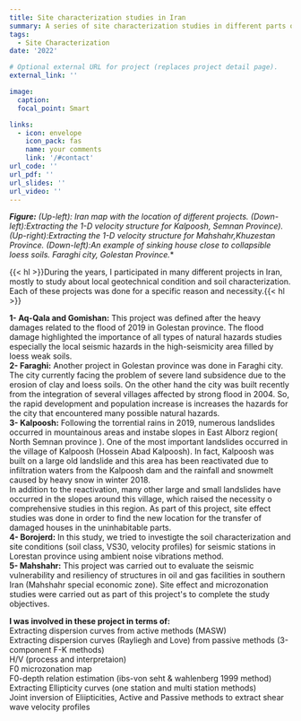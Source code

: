 ```yaml
---
title: Site characterization studies in Iran
summary: A series of site characterization studies in different parts of Iran
tags:
  - Site Characterization
date: '2022'

# Optional external URL for project (replaces project detail page).
external_link: ''

image:
  caption: 
  focal_point: Smart

links:
  - icon: envelope
    icon_pack: fas
    name: your comments
    link: '/#contact'
url_code: ''
url_pdf: ''
url_slides: ''
url_video: ''
---
```

**_Figure:_** _(Up-left): Iran map with the location of different projects. (Down-left):Extracting the 1-D velocity structure for Kalpoosh, Semnan Province). (Up-right):Extracting the 1-D velocity structure for Mahshahr,Khuzestan Province. (Down-left):An example of sinking house close to collapsible loess soils. Faraghi city, Golestan Province._*

{{< hl >}}During the years, I participated in many different projects in Iran, mostly to study about local geotechnical condition and soil characterization. Each of these projects was done for a specific reason and necessity.{{< hl >}}


**1- Aq-Qala and Gomishan:** This project was defined after the heavy damages related to the flood of 2019 in Golestan province. The flood damage highlighted the importance of all types of natural hazards studies especially the local seismic hazards in the high-seismicity area filled by loess weak soils.<br />
**2- Faraghi:** Another project in Golestan province was done in Faraghi city. The city currently facing the problem of severe land subsidence due to the erosion of clay and loess soils. On the other hand the city was built recently from the integration of several villages affected by strong flood in 2004. So, the rapid development and population increase is increases the hazards for the city that encountered many possible natural hazards.<br />
**3- Kalpoosh:** Following the torrential rains in 2019, numerous landslides occurred in mountainous areas and instabe slopes in East Alborz region( North Semnan province ). One of the most important landslides occurred in the village of Kalpoosh (Hossein Abad Kalpoosh). In fact, Kalpoosh was built on a large old landslide and this area has been reactivated due to infiltration waters from the Kalpoosh dam and the rainfall and snowmelt caused by heavy snow in winter 2018.<br /> In addition to the reactivation, many other large and small landslides have occurred in the slopes around this village, which raised the necessity o comprehensive studies in this region. As part of this project, site effect studies was done in order to find the new location for the transfer of damaged houses in the uninhabitable parts.<br />
**4- Borojerd:** In this study, we tried to investigte the soil characterization and site conditions (soil class, VS30, velocity profiles) for seismic stations in Lorestan province using ambient noise vibrations method.<br />
**5- Mahshahr:** This project was carried out to evaluate  the seismic vulnerability and resiliency of structures in oil and gas facilities in southern Iran (Mahshahr special economic zone). Site effect and microzonation studies were carried out as part of this project's to complete the study objectives.<br />

**I was involved in these project in terms of:<br />**
Extracting dispersion curves from active methods (MASW)<br />
Extracting dispersion curves (Rayliegh and Love) from passive methods (3-component F-K methods)<br />
H/V (process and interpretaion)<br />
F0 microzonation map <br />
F0-depth relation estimation (ibs-von seht & wahlenberg 1999 method)<br />
Extracting Ellipticity curves (one station and multi station methods)<br />
Joint inversion of Eliipticities, Active and Passive methods to extract shear wave velocity profiles<br />